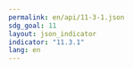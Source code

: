 ```yaml
---
permalink: en/api/11-3-1.json
sdg_goal: 11
layout: json_indicator
indicator: "11.3.1"
lang: en
---
```

